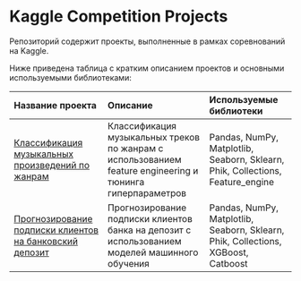 # Kaggle Competition Projects

Репозиторий содержит проекты, выполненные в рамках соревнований на Kaggle.

Ниже приведена таблица с кратким описанием проектов и основными используемыми библиотеками:

| Название проекта | Описание | Используемые библиотеки | 
| :---------------------- | :---------------------- | :---------------------- |
| [Классификация музыкальных произведений по жанрам](https://github.com/elenadigital/Kaggle_Competitions/blob/main/Kaggle_Competition_Music_Genre_Prediction_Feature_engineering/Kaggle%20Competition_Music%20Genre%20Prediction_Feature%20engineering.ipynb) | Классификация музыкальных треков по жанрам с использованием feature engineering и тюнинга гиперпараметров| Pandas, NumPy, Matplotlib, Seaborn, Sklearn, Phik, Сollections, Feature_engine |
| [Прогнозирование подписки клиентов на банковский депозит](https://github.com/elenadigital/Kaggle_Competitions/blob/main/Kaggle_Binary%20Classification%20with%20a%20Bank%20Dataset/Binary%20Classification%20with%20a%20Bank%20Dataset.ipynb) | Прогнозирование подписки клиентов банка на депозит с использованием моделей машинного обучения | Pandas, NumPy, Matplotlib, Seaborn, Sklearn, Phik, Сollections, XGBoost, Catboost |













